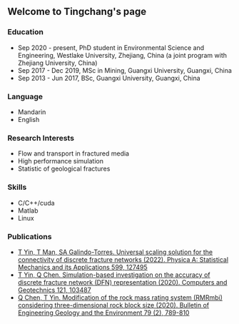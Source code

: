 <!--## Welcome to GitHub Pages

You can use the [editor on GitHub](https://github.com/qq1012510777/qq1012510777.github.io/edit/main/README.md) to maintain and preview the content for your website in Markdown files.

Whenever you commit to this repository, GitHub Pages will run [Jekyll](https://jekyllrb.com/) to rebuild the pages in your site, from the content in your Markdown files.

### Markdown

Markdown is a lightweight and easy-to-use syntax for styling your writing. It includes conventions for

```markdown
Syntax highlighted code block

# Header 1
## Header 2
### Header 3

- Bulleted __rtt
- List

1. Numbered
2. List

**Bold** and _Italic_ and `Code` text

[Link](url) and ![Image](src)
```

For more details see [Basic writing and formatting syntax](https://docs.github.com/en/github/writing-on-github/getting-started-with-writing-and-formatting-on-github/basic-writing-and-formatting-syntax).

### Jekyll Themes

Your Pages site will use the layout and styles from the Jekyll theme you have selected in your [repository settings](https://github.com/qq1012510777/qq1012510777.github.io/settings/pages). The name of this theme is saved in the Jekyll `_config.yml` configuration file.

### Support or Contact

Having trouble with Pages? Check out our [documentation](https://docs.github.com/categories/github-pages-basics/) or [contact support](https://support.github.com/contact) and we’ll help you sort it out.

### name
-->

## Welcome to Tingchang's page

### Education
- Sep 2020 - present, PhD student in Environmental Science and Engineering, Westlake University, Zhejiang, China (a joint program with Zhejiang University, China)
- Sep 2017 - Dec 2019, MSc in Mining, Guangxi University, Guangxi, China
- Sep 2013 - Jun 2017, BSc, Guangxi University, Guangxi, China

### Language
- Mandarin
- English

### Research Interests
- Flow and transport in fractured media
- High performance simulation
- Statistic of geological fractures
  
### Skills
- C/C++/cuda
- Matlab
- Linux
  
### Publications
- [T Yin, T Man, SA Galindo-Torres. Universal scaling solution for the connectivity of discrete fracture networks (2022). Physica A: Statistical Mechanics and its Applications 599, 127495](https://www.sciencedirect.com/science/article/abs/pii/S0378437122003557)
- [T Yin, Q Chen. Simulation-based investigation on the accuracy of discrete fracture network (DFN) representation (2020). Computers and Geotechnics 121, 103487](https://www.sciencedirect.com/science/article/abs/pii/S0266352X20300501)
- [Q Chen, T Yin. Modification of the rock mass rating system (RMRmbi) considering three-dimensional rock block size (2020). Bulletin of Engineering Geology and the Environment 79 (2), 789-810](https://link.springer.com/article/10.1007/s10064-019-01596-x)

